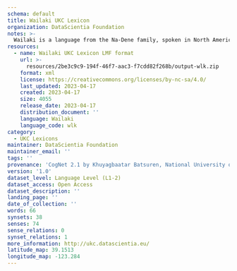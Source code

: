 ```yaml
---
schema: default
title: Wailaki UKC Lexicon
organization: DataScientia Foundation
notes: >-
  Wailaki is a language from the Na-Dene family, spoken in North America. The UKC Lexicon of Wailaki is represented as a lexico-semantic network. It consists of words, word senses, synsets, as well as sense-level and synset-level relationships.
resources:
  - name: Wailaki UKC Lexicon LMF format
    url: >-
      resources/2be3c9c9-194f-46f7-aac3-f7cdd82f268b/output-wlk.zip
    format: xml
    license: https://creativecommons.org/licenses/by-nc-sa/4.0/
    last_updated: 2023-04-17
    created: 2023-04-17
    size: 4055
    release_date: 2023-04-17
    distribution_document: ''
    language: Wailaki
    language_code: wlk
category:
  - UKC Lexicons
maintainer: DataScientia Foundation
maintainer_email: ''
tags: ''
provenance: 'CogNet 2.1 by Khuyagbaatar Batsuren, National University of Mongolia (http://cognet.ukc.disi.unitn.it); Native Languages of the Americas 2021.11. by Laura Redish and Orrin Lewis (http://www.native-languages.org); Princeton WordNet 2.1 by Princeton University (https://wordnet.princeton.edu)'
version: '1.0'
dataset_level: Language Level (L1-2)
dataset_access: Open Access
dataset_description: ''
landing_page: ''
date_of_collection: ''
words: 66
synsets: 38
senses: 74
sense_relations: 0
synset_relations: 1
more_information: http://ukc.datascientia.eu/
latitude_map: 39.1513
longitude_map: -123.284
---
```

